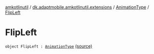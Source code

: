 [amkotlinutil](../../index.md) / [dk.adaptmobile.amkotlinutil.extensions](../index.md) / [AnimationType](index.md) / [FlipLeft](./-flip-left.md)

# FlipLeft

`object FlipLeft : `[`AnimationType`](index.md) [(source)](https://github.com/adaptmobile-organization/amkotlinutil/tree/master/amkotlinutil/src/main/java/dk/adaptmobile/amkotlinutil/extensions/ConductorExtensions.kt#L38)